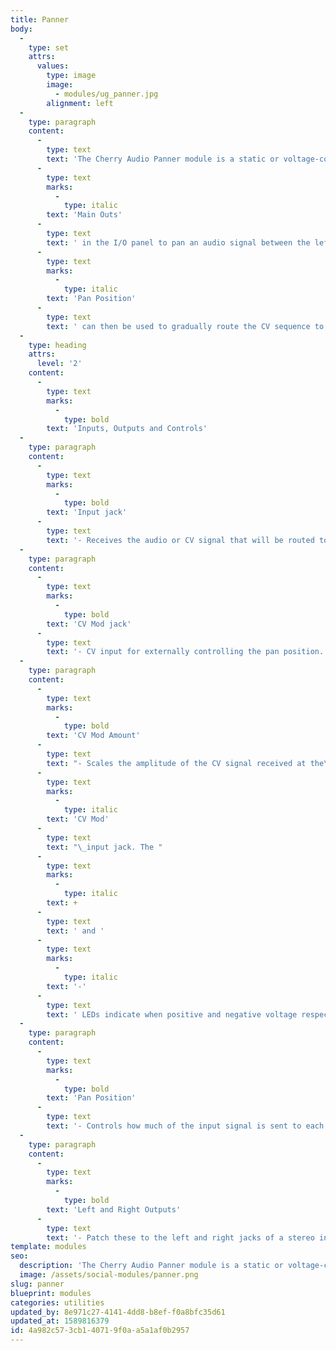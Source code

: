 ```yaml
---
title: Panner
body:
  -
    type: set
    attrs:
      values:
        type: image
        image:
          - modules/ug_panner.jpg
        alignment: left
  -
    type: paragraph
    content:
      -
        type: text
        text: 'The Cherry Audio Panner module is a static or voltage-controllable utility for panning an audio or CV signal between two outputs. Typically the outputs will be connected to a stereo mixer or the '
      -
        type: text
        marks:
          -
            type: italic
        text: 'Main Outs'
      -
        type: text
        text: ' in the I/O panel to pan an audio signal between the left and right speaker but the module is also useful for sending signals to two unrelated destinations. You could, for example, route the CV output from a sequencer to the mod inputs of a filter’s cutoff and oscillator’s pulse-width. The '
      -
        type: text
        marks:
          -
            type: italic
        text: 'Pan Position'
      -
        type: text
        text: ' can then be used to gradually route the CV sequence to either or both destinations.'
  -
    type: heading
    attrs:
      level: '2'
    content:
      -
        type: text
        marks:
          -
            type: bold
        text: 'Inputs, Outputs and Controls'
  -
    type: paragraph
    content:
      -
        type: text
        marks:
          -
            type: bold
        text: 'Input jack'
      -
        type: text
        text: '- Receives the audio or CV signal that will be routed to the two outputs.'
  -
    type: paragraph
    content:
      -
        type: text
        marks:
          -
            type: bold
        text: 'CV Mod jack'
      -
        type: text
        text: '- CV input for externally controlling the pan position.'
  -
    type: paragraph
    content:
      -
        type: text
        marks:
          -
            type: bold
        text: 'CV Mod Amount'
      -
        type: text
        text: "- Scales the amplitude of the CV signal received at the\_"
      -
        type: text
        marks:
          -
            type: italic
        text: 'CV Mod'
      -
        type: text
        text: "\_input jack. The "
      -
        type: text
        marks:
          -
            type: italic
        text: +
      -
        type: text
        text: ' and '
      -
        type: text
        marks:
          -
            type: italic
        text: '-'
      -
        type: text
        text: ' LEDs indicate when positive and negative voltage respectively is modulating the pan position.'
  -
    type: paragraph
    content:
      -
        type: text
        marks:
          -
            type: bold
        text: 'Pan Position'
      -
        type: text
        text: '- Controls how much of the input signal is sent to each output. With the knob in it’s center position, the input signal is sent at full amplitude to both outputs. Moving the knob to either side gradually decreases the amplitude of the opposite output.'
  -
    type: paragraph
    content:
      -
        type: text
        marks:
          -
            type: bold
        text: 'Left and Right Outputs'
      -
        type: text
        text: '- Patch these to the left and right jacks of a stereo input for traditional panning. When used to route signals to destinations other than the left and right speaker, you can think of these as outputs “one” and “two” if it makes you feel better.'
template: modules
seo:
  description: 'The Cherry Audio Panner module is a static or voltage-controllable utility for panning an audio or CV signal between two outputs.'
  image: /assets/social-modules/panner.png
slug: panner
blueprint: modules
categories: utilities
updated_by: 8e971c27-4141-4dd8-b8ef-f0a8bfc35d61
updated_at: 1589816379
id: 4a982c57-3cb1-4071-9f0a-a5a1af0b2957
---
```

